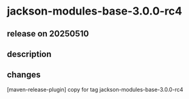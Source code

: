 # jackson-modules-base-3.0.0-rc4

## release on 20250510
## description
## changes
[maven-release-plugin] copy for tag jackson-modules-base-3.0.0-rc4


